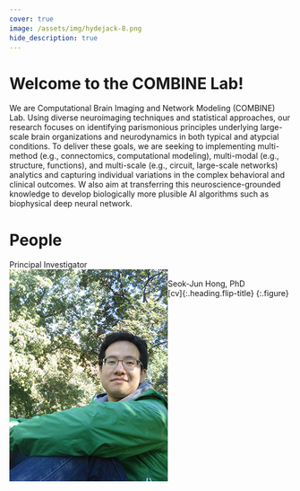 ```yaml
---
cover: true
image: /assets/img/hydejack-8.png
hide_description: true
---
```


# Welcome to the COMBINE Lab!
We are Computational Brain Imaging and Network Modeling (COMBINE) Lab. Using diverse neuroimaging techniques and statistical approaches, our research focuses on identifying parismonious principles underlying large-scale brain organizations and neurodynamics in both typical and atypcial conditions. To deliver these goals, we are seeking to implementing multi-method (e.g., connectomics, computational modeling), multi-modal (e.g., structure, functions), and multi-scale (e.g., circuit, large-scale networks) analytics and capturing individual variations in the complex behavioral and clinical outcomes. W also aim at transferring this neuroscience-grounded knowledge to develop biologically more plusible AI algorithms such as biophysical deep neural network. 

# People
<div style="text-align: left">Principal Investigator<br/></div>
<img align="left" src=/assets/img/hong_seok_jun.jpg><br/>
<div style="text-align: left">Seok-Jun Hong, PhD<br/></div>
[cv]{:.heading.flip-title}
{:.figure}

[documentation]: docs/README.md
[install]: docs/install.md
[upgrade]: docs/upgrade.md
[config]: docs/config.md
[cv]: resume.md